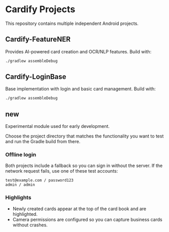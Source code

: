 # Cardify Projects

This repository contains multiple independent Android projects.

## Cardify-FeatureNER
Provides AI-powered card creation and OCR/NLP features. Build with:
```bash
./gradlew assembleDebug
```

## Cardify-LoginBase
Base implementation with login and basic card management.
Build with:
```bash
./gradlew assembleDebug
```

## new
Experimental module used for early development.

Choose the project directory that matches the functionality you want to test and run the Gradle build from there.

### Offline login
Both projects include a fallback so you can sign in without the server.
If the network request fails, use one of these test accounts:

```
test@example.com / password123
admin / admin
```

### Highlights
- Newly created cards appear at the top of the card book and are highlighted.
- Camera permissions are configured so you can capture business cards without crashes.
